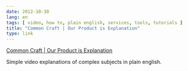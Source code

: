 ```yaml
---
date: 2012-10-30
lang: en
tags: [ video, how to, plain english, services, tools, tutorials ]
title: "Common Craft | Our Product is Explanation"
type: link
---
```


[Common Craft | Our Product is Explanation](http://www.commoncraft.com/)

Simple video explanations of complex subjects in plain english.

